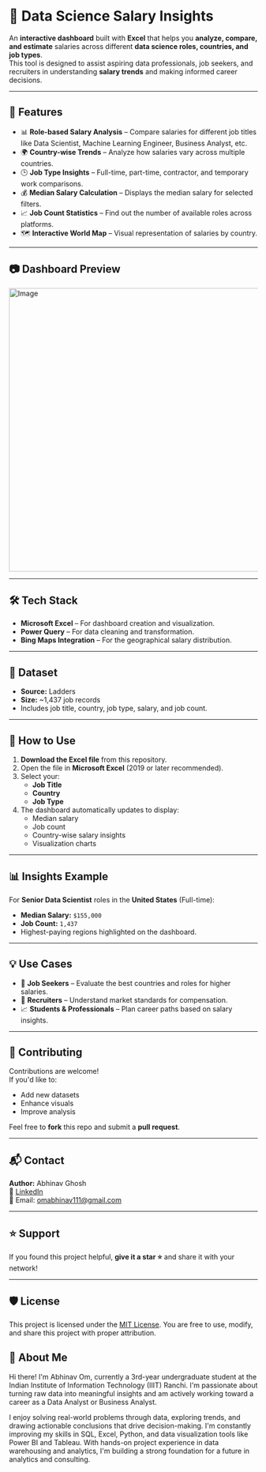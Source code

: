 # 🧠 Data Science Salary Insights

An **interactive dashboard** built with **Excel** that helps you **analyze, compare, and estimate** salaries across different **data science roles, countries, and job types**.  
This tool is designed to assist aspiring data professionals, job seekers, and recruiters in understanding **salary trends** and making informed career decisions.

---

## 📌 **Features**
- 📊 **Role-based Salary Analysis** – Compare salaries for different job titles like Data Scientist, Machine Learning Engineer, Business Analyst, etc.
- 🌍 **Country-wise Trends** – Analyze how salaries vary across multiple countries.
- 🕒 **Job Type Insights** – Full-time, part-time, contractor, and temporary work comparisons.
- 💰 **Median Salary Calculation** – Displays the median salary for selected filters.
- 📈 **Job Count Statistics** – Find out the number of available roles across platforms.
- 🗺️ **Interactive World Map** – Visual representation of salaries by country.

---

## 📷 **Dashboard Preview**
<img width="1438" height="574" alt="Image" src="https://github.com/user-attachments/assets/75ef790d-538f-4752-8394-1dbeb54ab4cc" />

---

## 🛠 **Tech Stack**
- **Microsoft Excel** – For dashboard creation and visualization.
- **Power Query** – For data cleaning and transformation.
- **Bing Maps Integration** – For the geographical salary distribution.

---

## 📂 **Dataset**
- **Source:** Ladders  
- **Size:** ~1,437 job records  
- Includes job title, country, job type, salary, and job count.

---

## 🚀 **How to Use**
1. **Download the Excel file** from this repository.
2. Open the file in **Microsoft Excel** (2019 or later recommended).
3. Select your:
   - **Job Title**
   - **Country**
   - **Job Type**
4. The dashboard automatically updates to display:
   - Median salary
   - Job count
   - Country-wise salary insights
   - Visualization charts

---

## 📊 **Insights Example**
For **Senior Data Scientist** roles in the **United States** (Full-time):
- **Median Salary:** `$155,000`
- **Job Count:** `1,437`
- Highest-paying regions highlighted on the dashboard.

---

## 💡 **Use Cases**
- 🎯 **Job Seekers** – Evaluate the best countries and roles for higher salaries.
- 🏢 **Recruiters** – Understand market standards for compensation.
- 📈 **Students & Professionals** – Plan career paths based on salary insights.

---

## 🤝 **Contributing**
Contributions are welcome!  
If you'd like to:
- Add new datasets
- Enhance visuals
- Improve analysis

Feel free to **fork** this repo and submit a **pull request**.

---

## 📬 **Contact**
**Author:** Abhinav Ghosh  
🔗 [LinkedIn](https://www.linkedin.com/in/abhinavom)  
📧 Email: omabhinav111@gmail.com

---

## ⭐ **Support**
If you found this project helpful, **give it a star ⭐** and share it with your network!

---
## 🛡️ License

This project is licensed under the [MIT License](LICENSE). You are free to use, modify, and share this project with proper attribution.

## 🌟 About Me

Hi there! I'm Abhinav Om, currently a 3rd-year undergraduate student at the Indian Institute of Information Technology (IIIT) Ranchi.
I'm passionate about turning raw data into meaningful insights and am actively working toward a career as a Data Analyst or Business Analyst.

I enjoy solving real-world problems through data, exploring trends, and drawing actionable conclusions that drive decision-making.
I'm constantly improving my skills in SQL, Excel, Python, and data visualization tools like Power BI and Tableau.
With hands-on project experience in data warehousing and analytics, I'm building a strong foundation for a future in analytics and consulting.
